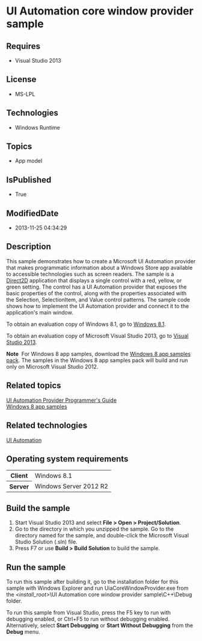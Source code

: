 # UI Automation core window provider sample
## Requires
* Visual Studio 2013
## License
* MS-LPL
## Technologies
* Windows Runtime
## Topics
* App model
## IsPublished
* True
## ModifiedDate
* 2013-11-25 04:34:29
## Description

<div id="mainSection">
<p>This sample demonstrates how to create a Microsoft UI Automation provider that makes programmatic information about a Windows Store app available to accessible technologies such as screen readers. The sample is a
<a href="http://msdn.microsoft.com/library/windows/apps/dd370990">Direct2D</a> application that displays a single control with a red, yellow, or green setting. The control has a UI Automation provider that exposes the basic properties of the control, along
 with the properties associated with the Selection, SelectionItem, and Value control patterns. The sample code shows how to implement the UI Automation provider and connect it to the application's main window.
</p>
<p>To obtain an evaluation copy of Windows&nbsp;8.1, go to <a href="http://go.microsoft.com/fwlink/p/?linkid=301696">
Windows&nbsp;8.1</a>.</p>
<p>To obtain an evaluation copy of Microsoft Visual Studio&nbsp;2013, go to <a href="http://go.microsoft.com/fwlink/p/?linkid=301697">
Visual Studio&nbsp;2013</a>.</p>
<p></p>
<p class="note"><b>Note</b>&nbsp;&nbsp;For Windows&nbsp;8 app samples, download the <a href="http://go.microsoft.com/fwlink/p/?LinkId=301698">
Windows&nbsp;8 app samples pack</a>. The samples in the Windows&nbsp;8 app samples pack will build and run only on Microsoft Visual Studio&nbsp;2012.</p>
<p></p>
<h2><a id="related_topics"></a>Related topics</h2>
<dl><dt><a href="http://msdn.microsoft.com/library/windows/apps/ee671596">UI Automation Provider Programmer's Guide</a>
</dt><dt><a href="http://go.microsoft.com/fwlink/p/?LinkID=227694">Windows 8 app samples</a>
</dt></dl>
<h2>Related technologies</h2>
<a href="http://msdn.microsoft.com/library/windows/apps/ee684009">UI Automation</a>
<h2>Operating system requirements</h2>
<table>
<tbody>
<tr>
<th>Client</th>
<td><dt>Windows&nbsp;8.1 </dt></td>
</tr>
<tr>
<th>Server</th>
<td><dt>Windows Server&nbsp;2012&nbsp;R2 </dt></td>
</tr>
</tbody>
</table>
<h2>Build the sample</h2>
<ol>
<li>Start Visual Studio&nbsp;2013 and select <b>File &gt; Open &gt; Project/Solution</b>.
</li><li>Go to the directory in which you unzipped the sample. Go to the directory named for the sample, and double-click the Microsoft Visual Studio Solution (.sln) file.
</li><li>Press F7 or use <b>Build &gt; Build Solution</b> to build the sample. </li></ol>
<h2>Run the sample</h2>
<p>To run this sample after building it, go to the installation folder for this sample with Windows Explorer and run UiaCoreWindowProvider.exe from the
<i>&lt;install_root&gt;</i>\UI Automation core window provider sample\C&#43;&#43;\Debug folder.
</p>
<p>To run this sample from Visual Studio, press the F5 key to run with debugging enabled, or Ctrl&#43;F5 to run without debugging enabled. Alternatively, select
<b>Start Debugging</b> or <b>Start Without Debugging</b> from the <b>Debug</b> menu.</p>
</div>
